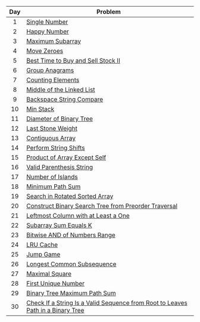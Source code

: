 Day  | Problem
:--: | --
1 | [Single Number](./2020-04-01/README.md)
2 | [Happy Number](./2020-04-02/README.md)
3 | [Maximum Subarray](./2020-04-03/README.md)
4 | [Move Zeroes](./2020-04-04/README.md)
5 | [Best Time to Buy and Sell Stock II](./2020-04-05/README.md)
6 | [Group Anagrams](./2020-04-06/README.md)
7 | [Counting Elements](./2020-04-07/README.md)
8 | [Middle of the Linked List](./2020-04-08/README.md)
9 | [Backspace String Compare](./2020-04-09/README.md)
10 | [Min Stack](./2020-04-10/README.md)
11 | [Diameter of Binary Tree](./2020-04-11/README.md)
12 | [Last Stone Weight](./2020-04-12/README.md)
13 | [Contiguous Array](./2020-04-13/README.md)
14 | [Perform String Shifts](./2020-04-14/README.md)
15 | [Product of Array Except Self](./2020-04-15/README.md)
16 | [Valid Parenthesis String](./2020-04-16/README.md)
17 | [Number of Islands](./2020-04-17/README.md)
18 | [Minimum Path Sum](./2020-04-18/README.md)
19 | [Search in Rotated Sorted Array](./2020-04-19/README.md)
20 | [Construct Binary Search Tree from Preorder Traversal](./2020-04-20/README.md)
21 | [Leftmost Column with at Least a One](./2020-04-21/README.md)
22 | [Subarray Sum Equals K](./2020-04-22/README.md)
23 | [Bitwise AND of Numbers Range](./2020-04-23/README.md)
24 | [LRU Cache](./2020-04-24/README.md)
25 | [Jump Game](./2020-04-25/README.md)
26 | [Longest Common Subsequence](./2020-04-26/README.md)
27 | [Maximal Square](./2020-04-27/README.md)
28 | [First Unique Number](./2020-04-28/README.md)
29 | [Binary Tree Maximum Path Sum](./2020-04-29/README.md)
30 | [Check If a String Is a Valid Sequence from Root to Leaves Path in a Binary Tree](./2020-04-30/README.md)
